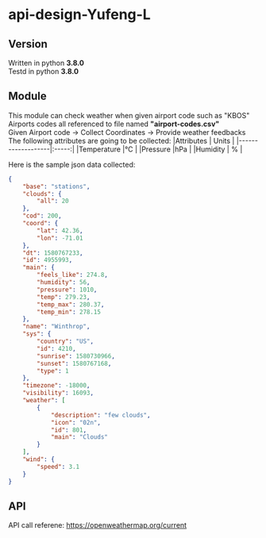# api-design-Yufeng-L

## Version

Written in python __3.8.0__ <br/>
Testd in python __3.8.0__
 
## Module

This module can check weather when given airport code such as "KBOS" <br/>
Airports codes all referenced to file named __"airport-codes.csv"__ <br/>
Given Airport code -> Collect Coordinates -> Provide weather feedbacks
The following attributes are going to be collected: 
|Attributes         | Units |
|-------------------|:-----:|
|Temperature        |°C     |
|Pressure           |hPa    |
|Humidity           | %     |

Here is the sample json data collected:
```json
{
    "base": "stations",
    "clouds": {
        "all": 20
    },
    "cod": 200,
    "coord": {
        "lat": 42.36,
        "lon": -71.01
    },
    "dt": 1580767233,
    "id": 4955993,
    "main": {
        "feels_like": 274.8,
        "humidity": 56,
        "pressure": 1010,
        "temp": 279.23,
        "temp_max": 280.37,
        "temp_min": 278.15
    },
    "name": "Winthrop",
    "sys": {
        "country": "US",
        "id": 4210,
        "sunrise": 1580730966,
        "sunset": 1580767168,
        "type": 1
    },
    "timezone": -18000,
    "visibility": 16093,
    "weather": [
        {
            "description": "few clouds",
            "icon": "02n",
            "id": 801,
            "main": "Clouds"
        }
    ],
    "wind": {
        "speed": 3.1
    }
}

```

## API

API call referene: https://openweathermap.org/current 


